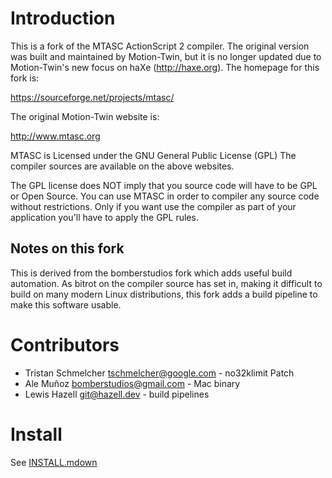 # Introduction
This is a fork of the MTASC ActionScript 2 compiler. The original version was built and maintained by Motion-Twin, but it is no longer updated due to Motion-Twin's new focus on haXe (http://haxe.org). The homepage for this fork is:

<https://sourceforge.net/projects/mtasc/>

The original Motion-Twin website is:

<http://www.mtasc.org>

MTASC is Licensed under the GNU General Public License (GPL) The compiler sources are available on the above websites.

The GPL license does NOT imply that you source code will  have to be GPL or Open Source. You can use MTASC in order to compiler any source code without restrictions. Only if you want use the compiler as part of your application you'll have to apply the GPL rules.

## Notes on this fork
This is derived from the bomberstudios fork which adds useful build automation. As bitrot on the compiler source has set in, making it difficult to build on many modern Linux distributions, this fork adds a build pipeline to make this software usable.

# Contributors
- Tristan Schmelcher <tschmelcher@google.com> - no32klimit Patch
- Ale Muñoz <bomberstudios@gmail.com> - Mac binary
- Lewis Hazell <git@hazell.dev> - build pipelines

# Install
See [INSTALL.mdown](https://github.com/bomberstudios/mtasc/blob/master/INSTALL.mdown)
